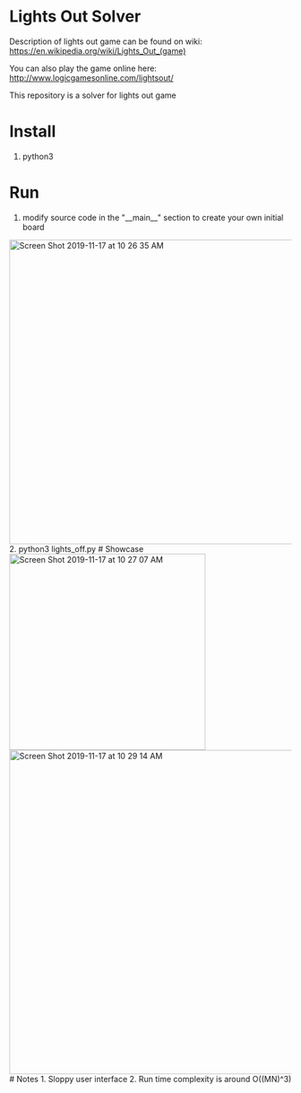 # Lights Out Solver
Description of lights out game can be found on wiki: https://en.wikipedia.org/wiki/Lights_Out_(game)

You can also play the game online here: http://www.logicgamesonline.com/lightsout/

This repository is a solver for lights out game

# Install
  1. python3
# Run
  1. modify source code in the "\_\_main\_\_" section to create your own initial board
  <img width="543" alt="Screen Shot 2019-11-17 at 10 26 35 AM" src="https://user-images.githubusercontent.com/55373469/69011940-fc9f6a80-0924-11ea-9a21-2c1e322bcdbe.png">
  2. python3 lights_off.py
# Showcase
<img width="350" alt="Screen Shot 2019-11-17 at 10 27 07 AM" src="https://user-images.githubusercontent.com/55373469/69011948-0e810d80-0925-11ea-81fe-349271b501c4.png">

<img width="578" alt="Screen Shot 2019-11-17 at 10 29 14 AM" src="https://user-images.githubusercontent.com/55373469/69011958-25276480-0925-11ea-9868-3de45412b082.png">
# Notes
1. Sloppy user interface
2. Run time complexity is around O((MN)^3)
